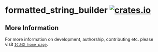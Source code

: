 # formatted_string_builder [![crates.io](https://img.shields.io/crates/v/formatted_string_builder)](https://crates.io/crates/formatted_string_builder)



## More Information

For more information on development, authorship, contributing etc. please visit [`ICU4X home page`](https://github.com/unicode-org/icu4x).
